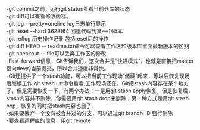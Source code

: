 -git commit之前，运行git status看看当前仓库的状态  
-git diff可以查看修改内容。  
-git log --pretty=oneline log日志单行显示  
-git reset --hard 3628164  回退代码到某一个版本  
-git reflog 历史操作记录 包括reset后的操作  
-git diff HEAD -- readme.txt命令可以查看工作区和版本库里面最新版本的区别  
-git checkout -- file可以丢弃工作区的修改  
-Fast-forward信息，Git告诉我们，这次合并是“快进模式”，也就是直接把master指向dev的当前提交，所以合并速度非常快。  
-Git还提供了一个stash功能，可以把当前工作现场“储藏”起来，等以后恢复现场后继续工作,git stash list命令看看,工作现场还在，Git把stash内容存在某个地方了，但是需要恢复一下，有两个办法：一是用git stash apply恢复，但是恢复后，stash内容并不删除，你需要用git stash drop来删除；另一种方式是用git stash pop，恢复的同时把stash内容也删了.  
-如果要丢弃一个没有被合并过的分支，可以通过git branch -D <name>强行删除  
-要查看远程库的信息，用git remote  
